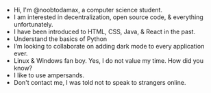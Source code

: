 - Hi, I'm @noobtodamax, a computer science student.
- I am interested in decentralization, open source code, & everything unfortunately.
- I have been introduced to HTML, CSS, Java, & React in the past.
- Understand the basics of Python
- I’m looking to collaborate on adding dark mode to every application ever.
- Linux & Windows fan boy. Yes, I do not value my time. How did you know?
- I like to use ampersands.
- Don't contact me, I was told not to speak to strangers online.
